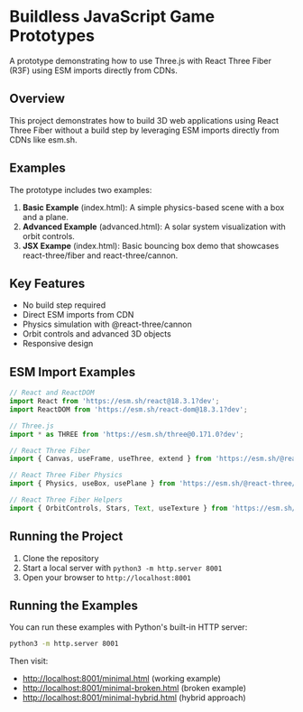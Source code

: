 # Buildless JavaScript Game Prototypes

A prototype demonstrating how to use Three.js with React Three Fiber (R3F) using ESM imports directly from CDNs.

## Overview

This project demonstrates how to build 3D web applications using React Three Fiber without a build step by leveraging ESM imports directly from CDNs like esm.sh.

## Examples

The prototype includes two examples:

1. **Basic Example** (index.html): A simple physics-based scene with a box and a plane.
2. **Advanced Example** (advanced.html): A solar system visualization with orbit controls.
3. **JSX Exampe** (index.html): Basic bouncing box demo that showcases react-three/fiber and react-three/cannon.

## Key Features

- No build step required
- Direct ESM imports from CDN
- Physics simulation with @react-three/cannon
- Orbit controls and advanced 3D objects
- Responsive design

## ESM Import Examples

```javascript
// React and ReactDOM
import React from 'https://esm.sh/react@18.3.1?dev';
import ReactDOM from 'https://esm.sh/react-dom@18.3.1?dev';

// Three.js
import * as THREE from 'https://esm.sh/three@0.171.0?dev';

// React Three Fiber
import { Canvas, useFrame, useThree, extend } from 'https://esm.sh/@react-three/fiber@8.14.5';

// React Three Fiber Physics
import { Physics, useBox, usePlane } from 'https://esm.sh/@react-three/cannon@6.6.0';

// React Three Fiber Helpers
import { OrbitControls, Stars, Text, useTexture } from 'https://esm.sh/@react-three/drei@9.92.7';
```

## Running the Project

1. Clone the repository
2. Start a local server with `python3 -m http.server 8001`
3. Open your browser to `http://localhost:8001`

## Running the Examples

You can run these examples with Python's built-in HTTP server:

```bash
python3 -m http.server 8001
```

Then visit:

- <http://localhost:8001/minimal.html> (working example)
- <http://localhost:8001/minimal-broken.html> (broken example)
- <http://localhost:8001/minimal-hybrid.html> (hybrid approach)
